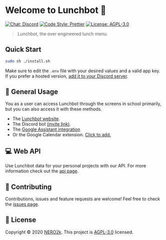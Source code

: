 # Welcome to Lunchbot 👋

[![Chat: Discord](https://img.shields.io/badge/Chat-Discord-7289DA)](https://discord.gg/tBRjGFd)
[![Code Style: Prettier](https://img.shields.io/badge/Code_Style-Prettier-ff69b4)](https://prettier.io)
[![License: AGPL-3.0](https://img.shields.io/badge/License-AGPL--3.0-yellow)](./LICENSE)

> Lunchbot, the over engineered lunch menu.

## Quick Start

```sh
sudo sh ./install.sh
```

Make sure to edit the `.env` file with your desired values and a valid app key.
If you prefer a hosted version, [add it to your Discord server](https://discordapp.com/oauth2/authorize?client_id=642020950853943306&scope=bot&permissions=67226688).

## 👤 General Usage

You as a user can access Lunchbot through the screens in school primarily, but you can also access it with these methods.

- The [Lunchbot website](https://eatery.nero2k.com).
- The Discord bot [(invite link)](https://discordapp.com/oauth2/authorize?client_id=642020950853943306&scope=bot&permissions=67226688).
- The [Google Assistant integration](https://assistant.google.com/services/invoke/uid/000000b1f05caed4?hl=sv)
- Or the Google Calendar extension. [Click to add.](https://calendar.google.com/calendar/r?cid=is2oe8gf2gscki6q1eo299i5m9lo0dr2@import.calendar.google.com)

## 💻 Web API

Use Lunchbot data for your personal projects with our API.
For more information check out the [api page](https://eatery.nero2k.com/api).

## 🤝 Contributing

Contributions, issues and feature requests are welcome!
Feel free to check the [issues page](https://github.com/NERO2k/lunchbot/issues).

## 📝 License

Copyright © 2020 [NERO2k](https://github.com/NERO2k).
This project is [AGPL-3.0](./LICENSE) licensed.
